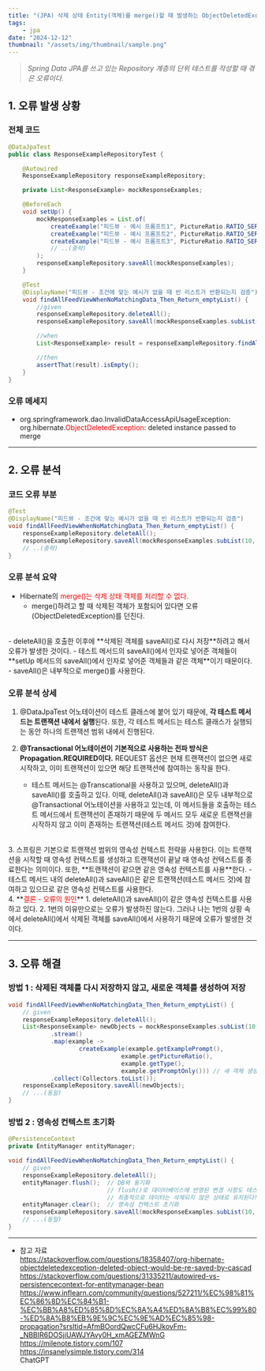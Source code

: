 ```yaml
---
title: "(JPA) 삭제 상태 Entity(객체)를 merge()할 때 발생하는 ObjectDeletedException"
tags:
    - jpa
date: "2024-12-12"
thumbnail: "/assets/img/thumbnail/sample.png"
---
```

> *Spring Data JPA를 쓰고 있는 Repository 계층의 단위 테스트를 작성할 때 겪은 오류이다.*

## 1. 오류 발생 상황
### 전체 코드
```java
@DataJpaTest
public class ResponseExampleRepositoryTest {

    @Autowired
    ResponseExampleRepository responseExampleRepository;

    private List<ResponseExample> mockResponseExamples;

    @BeforeEach
    void setUp() {
        mockResponseExamples = List.of(  
            createExample("피드뷰 - 예시 프롬프트1", PictureRatio.RATIO_SERO, null, FALSE), 
            createExample("피드뷰 - 예시 프롬프트2", PictureRatio.RATIO_SERO, null, FALSE),
            createExample("피드뷰 - 예시 프롬프트3", PictureRatio.RATIO_SERO, null, FALSE),
            // ..(중략)
        );
        responseExampleRepository.saveAll(mockResponseExamples);
    }

    @Test
    @DisplayName("피드뷰 - 조건에 맞는 예시가 없을 때 빈 리스트가 반환되는지 검증")
    void findAllFeedViewWhenNoMatchingData_Then_Return_emptyList() {
        //given
        responseExampleRepository.deleteAll();
        responseExampleRepository.saveAll(mockResponseExamples.subList(10, mockResponseExamples.size()));

        //when
        List<ResponseExample> result = responseExampleRepository.findAllByPromptOnlyIsFalse();

        //then
        assertThat(result).isEmpty();
    }
}
```

### 오류 메세지
- org.springframework.dao.InvalidDataAccessApiUsageException: org.hibernate.<span style="color:red">ObjectDeletedException</span>: deleted instance passed to merge

---
## 2. 오류 분석
### 코드 오류 부분
```java
@Test
@DisplayName("피드뷰 - 조건에 맞는 예시가 없을 때 빈 리스트가 반환되는지 검증")
void findAllFeedViewWhenNoMatchingData_Then_Return_emptyList() {
    responseExampleRepository.deleteAll();
    responseExampleRepository.saveAll(mockResponseExamples.subList(10, mockResponseExamples.size()));
    // ..(중략)
}
```

### 오류 분석 요약
- Hibernate의 <span style="color:red">merge()는 삭제 상태 객체를 처리할 수 없다.</span> 
    - merge()하려고 할 때 삭제된 객체가 포함되어 있다면 오류(ObjectDeletedException)를 던진다. 
<br>
- deleteAll()을 호출한 이후에 **삭제된 객체를 saveAll()로 다시 저장**하려고 해서 오류가 발생한 것이다. 
    - 테스트 메서드의 saveAll()에서 인자로 넣어준 객체들이 **setUp 메서드의 saveAll()에서 인자로 넣어준 객체들과 같은 객체**이기 때문이다.
    - saveAll()은 내부적으로 merge()를 사용한다.

### 오류 분석 상세
1. @DataJpaTest 어노테이션이 테스트 클래스에 붙어 있기 때문에, **각 테스트 메서드는 트랜잭션 내에서 실행**된다. 또한, 각 테스트 메서드는 테스트 클래스가 실행되는 동안 하나의 트랜잭션 범위 내에서 진행된다.

2. **@Transactional 어노테이션이 기본적으로 사용하는 전파 방식은 Propagation.REQUIRED이다.** REQUEST 옵션은 현재 트랜잭션이 없으면 새로 시작하고, 이미 트랜잭션이 있으면 해당 트랜잭션에 참여하는 동작을 한다. 
    - 테스트 메서드는 @Transcational을 사용하고 있으며, deleteAll()과 saveAll()를 호출하고 있다. 이때, deleteAll()과 saveAll()은 모두 내부적으로 @Transactional 어노테이션을 사용하고 있는데, 이 메서드들을 호출하는 테스트 메서드에서 트랜잭션이 존재하기 때문에 두 메서드 모두 새로운 트랜잭션을 시작하지 않고 이미 존재하는 트랜잭션(테스트 메서드 것)에 참여한다.
<br>
3. 스프링은 기본으로 트랜잭션 범위의 영속성 컨텍스트 전략을 사용한다. 이는 트랜잭션을 시작할 때 영속성 컨텍스트를 생성하고 트랜잭션이 끝날 때 영속성 컨텍스트를 종료한다는 의미이다. 또한, **트랜잭션이 같으면 같은 영속성 컨텍스트를 사용**한다.
    - 테스트 메서드 내의 deleteAll()과 saveAll()은 같은 트랜잭션(테스트 메서드 것)에 참여하고 있으므로 같은 영속성 컨텍스트를 사용한다. 
<br>
4. **<span style="color:red">결론 - 오류의 원인</span>**
    1. deleteAll()과 saveAll()이 같은 영속성 컨텍스트를 사용하고 있다.
    2. 1번의 이유만으로는 오류가 발생하진 않는다. 그러나 나는 1번의 상황 속에서 deleteAll()에서 삭제된 객체를 saveAll()에서 사용하기 때문에 오류가 발생한 것이다.

---
## 3. 오류 해결
### 방법 1 : 삭제된 객체를 다시 저장하지 않고, 새로운 객체를 생성하여 저장
```java
void findAllFeedViewWhenNoMatchingData_Then_Return_emptyList() {
    // given
    responseExampleRepository.deleteAll();
    List<ResponseExample> newObjects = mockResponseExamples.subList(10, mockResponseExamples.size())
            .stream()
            .map(example ->
                    createExample(example.getExamplePrompt(),
                                example.getPictureRatio(),
                                example.getType(),
                                example.getPromptOnly())) // 새 객체 생성
            .collect(Collectors.toList());
    responseExampleRepository.saveAll(newObjects);
    // ...(동일)
}
```

### 방법 2 : 영속성 컨텍스트 초기화
```java
@PersistenceContext
private EntityManager entityManager;

void findAllFeedViewWhenNoMatchingData_Then_Return_emptyList() {
    // given
    responseExampleRepository.deleteAll();
    entityManager.flush();  // DB와 동기화
                            // flush()로 데이터베이스에 반영된 변경 사항도 테스트가 끝난 후 롤백되므로 
                            // 최종적으로 데이터는 삭제되지 않은 상태로 유지된다!
    entityManager.clear();  // 영속성 컨텍스트 초기화
    responseExampleRepository.saveAll(mockResponseExamples.subList(10, mockResponseExamples.size()));
    // ...(동일)
}
```

---
- 참고 자료  
https://stackoverflow.com/questions/18358407/org-hibernate-objectdeletedexception-deleted-object-would-be-re-saved-by-cascad  
https://stackoverflow.com/questions/31335211/autowired-vs-persistencecontext-for-entitymanager-bean  
https://www.inflearn.com/community/questions/527211/%EC%98%81%EC%86%8D%EC%84%B1-%EC%BB%A8%ED%85%8D%EC%8A%A4%ED%8A%B8%EC%99%80-%ED%8A%B8%EB%9E%9C%EC%9E%AD%EC%85%98-propagation?srsltid=AfmBOordQwcCFu6HJkovFm-_NBBIR6DOSjiUAWJYAvy0H_xmAGEZMWnG  
https://milenote.tistory.com/107  
https://insanelysimple.tistory.com/314  
ChatGPT